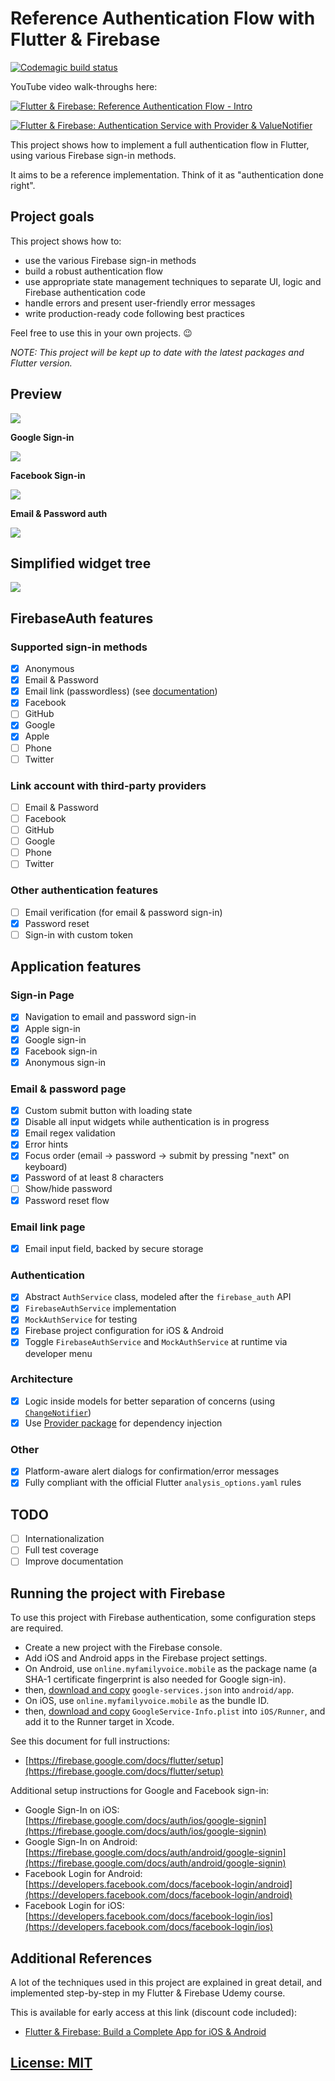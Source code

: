 # Reference Authentication Flow with Flutter & Firebase

[![Codemagic build status](https://api.codemagic.io/apps/5d8e174b125acf001aca4a45/5d8e174b125acf001aca4a44/status_badge.svg)](https://codemagic.io/apps/5d8e174b125acf001aca4a45/5d8e174b125acf001aca4a44/latest_build)

YouTube video walk-throughs here:

[![Flutter & Firebase: Reference Authentication Flow - Intro](media/firebase-auth-banner-youtube.png)](https://youtu.be/-Za1MspEt5I)

[![Flutter & Firebase: Authentication Service with Provider & ValueNotifier](media/firebase-auth-service-provider-banner-youtube.png)](https://youtu.be/MjY1_LaXyd8)

This project shows how to implement a full authentication flow in Flutter, using various Firebase sign-in methods.

It aims to be a reference implementation. Think of it as "authentication done right".

## Project goals

This project shows how to:

- use the various Firebase sign-in methods
- build a robust authentication flow
- use appropriate state management techniques to separate UI, logic and Firebase authentication code
- handle errors and present user-friendly error messages
- write production-ready code following best practices

Feel free to use this in your own projects. 😉

_NOTE: This project will be kept up to date with the latest packages and Flutter version._

## Preview

![](media/firebase-auth-screens.png)

**Google Sign-in**

![](media/google-sign-in.gif)

**Facebook Sign-in**

![](media/facebook-sign-in.gif)

**Email & Password auth**

![](media/email-password-sign-in.gif)

## Simplified widget tree

![](media/simplified-widget-tree.png)

## FirebaseAuth features

### Supported sign-in methods

- [x] Anonymous
- [x] Email & Password
- [x] Email link (passwordless) (see [documentation](docs/sign-in-email-link.md))
- [x] Facebook
- [ ] GitHub
- [x] Google
- [x] Apple
- [ ] Phone
- [ ] Twitter

### Link account with third-party providers

- [ ] Email & Password
- [ ] Facebook
- [ ] GitHub
- [ ] Google
- [ ] Phone
- [ ] Twitter

### Other authentication features

- [ ] Email verification (for email & password sign-in)
- [x] Password reset
- [ ] Sign-in with custom token

## Application features

### Sign-in Page

- [x] Navigation to email and password sign-in
- [x] Apple sign-in
- [x] Google sign-in
- [x] Facebook sign-in
- [x] Anonymous sign-in

### Email & password page

- [x] Custom submit button with loading state
- [x] Disable all input widgets while authentication is in progress
- [x] Email regex validation
- [x] Error hints
- [x] Focus order (email -> password -> submit by pressing "next" on keyboard)
- [x] Password of at least 8 characters
- [ ] Show/hide password
- [x] Password reset flow

### Email link page

- [x] Email input field, backed by secure storage

### Authentication

- [x] Abstract `AuthService` class, modeled after the `firebase_auth` API
- [x] `FirebaseAuthService` implementation
- [x] `MockAuthService` for testing
- [x] Firebase project configuration for iOS & Android
- [x] Toggle `FirebaseAuthService` and `MockAuthService` at runtime via developer menu

### Architecture

- [x] Logic inside models for better separation of concerns (using [`ChangeNotifier`](https://api.flutter.dev/flutter/foundation/ChangeNotifier-class.html))
- [x] Use [Provider package](https://pub.dev/packages/provider) for dependency injection

### Other

- [x] Platform-aware alert dialogs for confirmation/error messages
- [x] Fully compliant with the official Flutter `analysis_options.yaml` rules

## TODO

- [ ] Internationalization
- [ ] Full test coverage
- [ ] Improve documentation

## Running the project with Firebase

To use this project with Firebase authentication, some configuration steps are required.

- Create a new project with the Firebase console.
- Add iOS and Android apps in the Firebase project settings.
- On Android, use `online.myfamilyvoice.mobile` as the package name (a SHA-1 certificate fingerprint is also needed for Google sign-in).
- then, [download and copy](https://firebase.google.com/docs/flutter/setup#configure_an_android_app) `google-services.json` into `android/app`.
- On iOS, use `online.myfamilyvoice.mobile` as the bundle ID.
- then, [download and copy](https://firebase.google.com/docs/flutter/setup#configure_an_ios_app) `GoogleService-Info.plist` into `iOS/Runner`, and add it to the Runner target in Xcode.

See this document for full instructions:

- [https://firebase.google.com/docs/flutter/setup](https://firebase.google.com/docs/flutter/setup)

Additional setup instructions for Google and Facebook sign-in:

- Google Sign-In on iOS: [https://firebase.google.com/docs/auth/ios/google-signin](https://firebase.google.com/docs/auth/ios/google-signin)
- Google Sign-In on Android: [https://firebase.google.com/docs/auth/android/google-signin](https://firebase.google.com/docs/auth/android/google-signin)
- Facebook Login for Android: [https://developers.facebook.com/docs/facebook-login/android](https://developers.facebook.com/docs/facebook-login/android)
- Facebook Login for iOS: [https://developers.facebook.com/docs/facebook-login/ios](https://developers.facebook.com/docs/facebook-login/ios)

## Additional References

A lot of the techniques used in this project are explained in great detail, and implemented step-by-step in my Flutter & Firebase Udemy course.

This is available for early access at this link (discount code included):

- [Flutter & Firebase: Build a Complete App for iOS & Android](https://www.udemy.com/flutter-firebase-build-a-complete-app-for-ios-android/?couponCode=DART15&password=codingwithflutter)

## [License: MIT](LICENSE.md)
